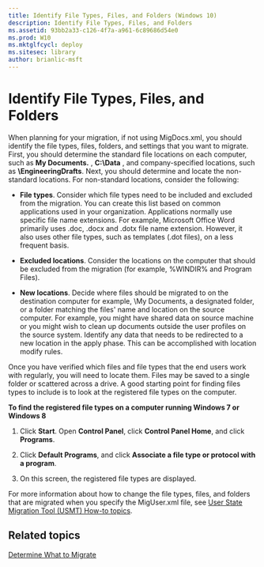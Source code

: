 ```yaml
---
title: Identify File Types, Files, and Folders (Windows 10)
description: Identify File Types, Files, and Folders
ms.assetid: 93bb2a33-c126-4f7a-a961-6c89686d54e0
ms.prod: W10
ms.mktglfcycl: deploy
ms.sitesec: library
author: brianlic-msft
---
```


# Identify File Types, Files, and Folders


When planning for your migration, if not using MigDocs.xml, you should identify the file types, files, folders, and settings that you want to migrate. First, you should determine the standard file locations on each computer, such as **My Documents.** , **C:\\Data** , and company-specified locations, such as **\\EngineeringDrafts**. Next, you should determine and locate the non-standard locations. For non-standard locations, consider the following:

-   **File types**. Consider which file types need to be included and excluded from the migration. You can create this list based on common applications used in your organization. Applications normally use specific file name extensions. For example, Microsoft Office Word primarily uses .doc, .docx and .dotx file name extension. However, it also uses other file types, such as templates (.dot files), on a less frequent basis.

-   **Excluded locations**. Consider the locations on the computer that should be excluded from the migration (for example, %WINDIR% and Program Files).

-   **New locations**. Decide where files should be migrated to on the destination computer for example, \\My Documents, a designated folder, or a folder matching the files' name and location on the source computer. For example, you might have shared data on source machine or you might wish to clean up documents outside the user profiles on the source system. Identify any data that needs to be redirected to a new location in the apply phase. This can be accomplished with location modify rules.

Once you have verified which files and file types that the end users work with regularly, you will need to locate them. Files may be saved to a single folder or scattered across a drive. A good starting point for finding files types to include is to look at the registered file types on the computer.

**To find the registered file types on a computer running Windows 7 or Windows 8**

1.  Click **Start**. Open **Control Panel**, click **Control Panel Home**, and click **Programs**.

2.  Click **Default Programs**, and click **Associate a file type or protocol with a program**.

3.  On this screen, the registered file types are displayed.

For more information about how to change the file types, files, and folders that are migrated when you specify the MigUser.xml file, see [User State Migration Tool (USMT) How-to topics](user-state-migration-tool--usmt--how-to-topics.md).

## Related topics


[Determine What to Migrate](determine-what-to-migrate-usmt-win7-usmt-win8.md)

 

 





